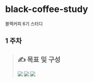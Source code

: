 # black-coffee-study

블랙커피 6기 스터디

## 1 주차
>## &#9997; 목표 및 구성
><image src="./img/image.png"/>
><image src="./img/image_detail.png"/>
><image src="./img/image_detail_2.png"/>

